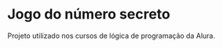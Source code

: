<h1>Jogo do número secreto</h1>
<p>Projeto utilizado nos cursos de lógica de programação da Alura.</p>
